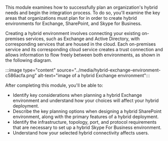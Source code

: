 This module examines how to successfully plan an organization's hybrid needs and begin the integration process. To do so, you'll examine the key areas that organizations must plan for in order to create hybrid environments for Exchange, SharePoint, and Skype for Business.

Creating a hybrid environment involves connecting your existing on-premises services, such as Exchange and Active Directory, with corresponding services that are housed in the cloud. Each on-premises service and its corresponding cloud service creates a trust connection and allows information to flow freely between both environments, as shown in the following diagram.

:::image type="content" source="../media/hybrid-exchange-environment-c586acfa.png" alt-text="image of a hybrid Exchange environment":::


After completing this module, you'll be able to:

 -  Identify key considerations when planning a hybrid Exchange environment and understand how your choices will affect your hybrid deployment.
 -  Describe the key planning options when designing a hybrid SharePoint environment, along with the primary features of a hybrid deployment.
 -  Identify the infrastructure, topology, port, and protocol requirements that are necessary to set up a hybrid Skype For Business environment.
 -  Understand how your selected hybrid connectivity affects users.

